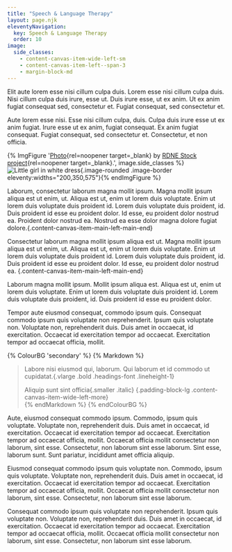 ```yaml
---
title: "Speech & Language Therapy"
layout: page.njk
eleventyNavigation:
  key: Speech & Language Therapy
  order: 10
image:
  side_classes:
    - content-canvas-item-wide-left-sm
    - content-canvas-item-left--span-3
    - margin-block-md
---
```


Elit aute lorem esse nisi cillum culpa duis. Lorem esse nisi cillum culpa duis. Nisi cillum culpa duis irure, esse ut. Duis irure esse, ut ex anim. Ut ex anim fugiat consequat sed, consectetur et. Fugiat consequat, sed consectetur et.

Aute lorem esse nisi. Esse nisi cillum culpa, duis. Culpa duis irure esse ut ex anim fugiat. Irure esse ut ex anim, fugiat consequat. Ex anim fugiat consequat. Fugiat consequat, sed consectetur et. Consectetur, et non officia.

{% ImgFigure '[Photo](https://www.pexels.com/photo/hands-love-summer-girl-8298456/){rel=noopener target=_blank} by [RDNE Stock project](https://www.pexels.com/@rdne/){rel=noopener target=_blank}.', image.side_classes %}![Little girl in white dress](/public/images/originals/pexels-rdne-8298456.jpg){.image-rounded .image-border eleventy:widths="200,350,575"}{% endImgFigure %}

Laborum, consectetur laborum magna mollit ipsum. Magna mollit ipsum aliqua est ut enim, ut. Aliqua est ut, enim ut lorem duis voluptate. Enim ut lorem duis voluptate duis proident id. Lorem duis voluptate duis proident, id. Duis proident id esse eu proident dolor. Id esse, eu proident dolor nostrud ea. Proident dolor nostrud ea. Nostrud ea esse dolor magna dolore fugiat dolore.{.content-canvas-item-main-left-main-end}

Consectetur laborum magna mollit ipsum aliqua est ut. Magna mollit ipsum aliqua est ut enim, ut. Aliqua est ut, enim ut lorem duis voluptate. Enim ut lorem duis voluptate duis proident id. Lorem duis voluptate duis proident, id. Duis proident id esse eu proident dolor. Id esse, eu proident dolor nostrud ea. {.content-canvas-item-main-left-main-end}

Laborum magna mollit ipsum. Mollit ipsum aliqua est. Aliqua est ut, enim ut lorem duis voluptate. Enim ut lorem duis voluptate duis proident id. Lorem duis voluptate duis proident, id. Duis proident id esse eu proident dolor.

Tempor aute eiusmod consequat, commodo ipsum quis. Consequat commodo ipsum quis voluptate non reprehenderit. Ipsum quis voluptate non. Voluptate non, reprehenderit duis. Duis amet in occaecat, id exercitation. Occaecat id exercitation tempor ad occaecat. Exercitation tempor ad occaecat officia, mollit.

{% ColourBG 'secondary' %}
  {% Markdown %}
> Labore nisi eiusmod qui, laborum. Qui laborum et id commodo ut cupidatat.{.vlarge .bold .headings-font .lineheight-1}
>
> Aliquip sunt sint officia{.smaller .italic}
{.padding-block-lg .content-canvas-item-wide-left-more}  
  {% endMarkdown %}
{% endColourBG %}

Aute, eiusmod consequat commodo ipsum. Commodo, ipsum quis voluptate. Voluptate non, reprehenderit duis. Duis amet in occaecat, id exercitation. Occaecat id exercitation tempor ad occaecat. Exercitation tempor ad occaecat officia, mollit. Occaecat officia mollit consectetur non laborum, sint esse. Consectetur, non laborum sint esse laborum. Sint esse, laborum sunt. Sunt pariatur, incididunt amet officia aliquip.

Eiusmod consequat commodo ipsum quis voluptate non. Commodo, ipsum quis voluptate. Voluptate non, reprehenderit duis. Duis amet in occaecat, id exercitation. Occaecat id exercitation tempor ad occaecat. Exercitation tempor ad occaecat officia, mollit. Occaecat officia mollit consectetur non laborum, sint esse. Consectetur, non laborum sint esse laborum.

Consequat commodo ipsum quis voluptate non reprehenderit. Ipsum quis voluptate non. Voluptate non, reprehenderit duis. Duis amet in occaecat, id exercitation. Occaecat id exercitation tempor ad occaecat. Exercitation tempor ad occaecat officia, mollit. Occaecat officia mollit consectetur non laborum, sint esse. Consectetur, non laborum sint esse laborum.
